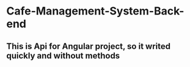 # Cafe-Management-System-Back-end

## This is Api for Angular project, so it writed quickly and without methods

